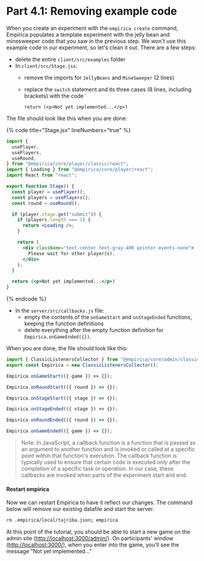 # Part 4.1: Removing example code

When you create an experiment with the `empirica create` command, Empirica populates a template experiment with the jelly bean and minesweeper code that you saw in the previous step.  We won't use this example code in our experiment, so let's clean it out. There are a few steps:

* delete the entire `client/src/examples` folder
* In `client/src/Stage.jsx`:
  * remove the imports for `JellyBeans` and `MineSweeper` (2 lines)
  *   replace the `switch` statement and its three cases (8 lines, including brackets) with the code \`

      ```
      return (<p>Not yet implemented...</p>)
      ```

The file should look like this when you are done:

{% code title="Stage.jsx" lineNumbers="true" %}
```jsx
import {
  usePlayer,
  usePlayers,
  useRound,
} from "@empirica/core/player/classic/react";
import { Loading } from "@empirica/core/player/react";
import React from "react";

export function Stage() {
  const player = usePlayer();
  const players = usePlayers();
  const round = useRound();

  if (player.stage.get("submit")) {
    if (players.length === 1) {
      return <Loading />;
    }

    return (
      <div className="text-center text-gray-400 pointer-events-none">
        Please wait for other player(s).
      </div>
    );
  }

  return (<p>Not yet implemented...</p>)
}
```
{% endcode %}

* In the `server/src/callbacks.js` file:
  * empty the contents of the `onGameStart` and `onStageEnded` functions, keeping the function definitions
  * delete everything after the empty function definition for `Empirica.onGameEnded({})`.

When you are done, the file should look like this:

```javascript
import { ClassicListenersCollector } from "@empirica/core/admin/classic";
export const Empirica = new ClassicListenersCollector();

Empirica.onGameStart(({ game }) => {});

Empirica.onRoundStart(({ round }) => {});

Empirica.onStageStart(({ stage }) => {});

Empirica.onStageEnded(({ stage }) => {});

Empirica.onRoundEnded(({ round }) => {});

Empirica.onGameEnded(({ game }) => {});
```

> Note: In JavaScript, a callback function is a function that is passed as an argument to another function and is invoked or called at a specific point within that function's execution. The callback function is typically used to ensure that certain code is executed only after the completion of a specific task or operation. In our case, these callbacks are invoked when parts of the experiment start and end.

#### Restart empirica

Now we can restart Empirica to have it reflect our changes. The command below will remove our existing datafile and start the server.

```sh
rm .empirica/local/tajriba.json; empirica
```

At this point of the tutorial, you should be able to start a new game on the admin site ([http://localhost:3000/admin/](http://localhost:3000/admin/)). On participants' window ([http://localhost:3000/](http://localhost:3000/)), when you enter into the game, you'll see the message "Not yet implemented..."

